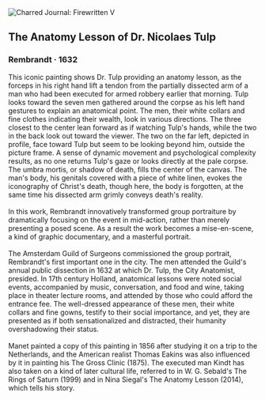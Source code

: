 <div class="artwork-of-the-day">
  <div class="container">
    <div class="img-wrapper">
      <img
        src="https://uploads6.wikiart.org/images/rembrandt/the-anatomy-lesson-of-dr-nicolaes-tulp-1632.jpg!Large.jpg"
        alt="Charred Journal: Firewritten V" />
    </div>
    <div class="artwork-detail">
      <div class="artwork-origin"> 
        <h2 class="artwork-name">The Anatomy Lesson of Dr. Nicolaes Tulp</h2>
        <h3 class="artist">
          Rembrandt
                    ·  1632
        </h3>
      </div>
      <p class="description">
        <span class="artwork-description-text ng-binding" ng-bind-html="viewModel.ArtworkOfTheDay.Description | unsafe">This iconic painting shows Dr. Tulp providing an anatomy lesson, as the forceps in his right hand lift a tendon from the partially dissected arm of a man who had been executed for armed robbery earlier that morning. Tulp looks toward the seven men gathered around the corpse as his left hand gestures to explain an anatomical point. The men, their white collars and fine clothes indicating their wealth, look in various directions. The three closest to the center lean forward as if watching Tulp's hands, while the two in the back look out toward the viewer. The two on the far left, depicted in profile, face toward Tulp but seem to be looking beyond him, outside the picture frame. A sense of dynamic movement and psychological complexity results, as no one returns Tulp's gaze or looks directly at the pale corpse. The umbra mortis, or shadow of death, fills the center of the canvas. The man's body, his genitals covered with a piece of white linen, evokes the iconography of Christ's death, though here, the body is forgotten, at the same time his dissected arm grimly conveys death's reality.<br><br>In this work, Rembrandt innovatively transformed group portraiture by dramatically focusing on the event in mid-action, rather than merely presenting a posed scene. As a result the work becomes a mise-en-scene, a kind of graphic documentary, and a masterful portrait.<br><br>The Amsterdam Guild of Surgeons commissioned the group portrait, Rembrandt's first important one in the city. The men attended the Guild's annual public dissection in 1632 at which Dr. Tulp, the City Anatomist, presided. In 17th century Holland, anatomical lessons were noted social events, accompanied by music, conversation, and food and wine, taking place in theater lecture rooms, and attended by those who could afford the entrance fee. The well-dressed appearance of these men, their white collars and fine gowns, testify to their social importance, and yet, they are presented as if both sensationalized and distracted, their humanity overshadowing their status.<br><br>Manet painted a copy of this painting in 1856 after studying it on a trip to the Netherlands, and the American realist Thomas Eakins was also influenced by it in painting his The Gross Clinic (1875). The executed man Kindt has also taken on a kind of later cultural life, referred to in W. G. Sebald's The Rings of Saturn (1999) and in Nina Siegal's The Anatomy Lesson (2014), which tells his story.</span>
                        <div class="text-shadow-container" ng-show="showShadow" style=""></div>
      </p>
    </div>
  </div>

</div>
